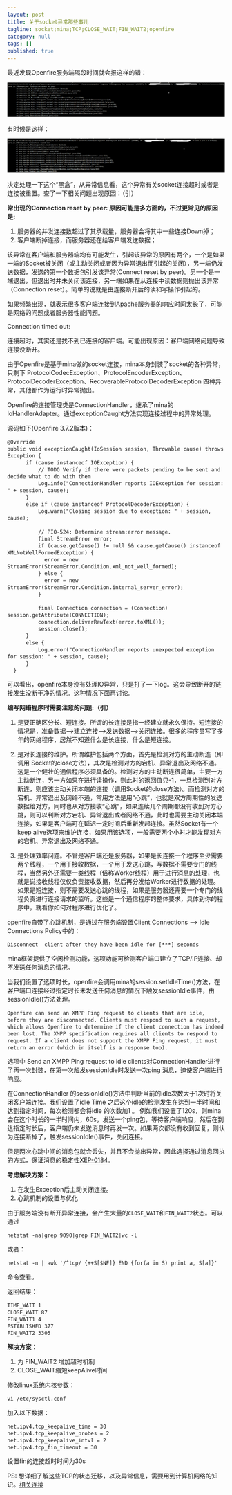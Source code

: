 ```yaml
---
layout: post
title: 关于socket异常那些事儿
tagline: socket;mina;TCP;CLOSE_WAIT;FIN_WAIT2;openfire
category: null
tags: []
published: true
---
```

最近发现Openfire服务端隔段时间就会报这样的错：

![image](/assets/post-images/2014-05-05-0309a47f-f953-4757-b58b-027552a6f390.png)

有时候是这样：

![image](/assets/post-images/2014-05-05-135c7f7c-fba6-4988-f536-bfa393f845cb.png)

决定处理一下这个“黑盒”，从异常信息看，这个异常有关socket连接超时或者是连接被重置。查了一下相关问题出现原因：（引）

**常出现的Connection reset by peer: 原因可能是多方面的，不过更常见的原因是:**

1. 服务器的并发连接数超过了其承载量，服务器会将其中一些连接Down掉；
2. 客户端断掉连接，而服务器还在给客户端发送数据； 

该异常在客户端和服务器端均有可能发生，引起该异常的原因有两个，一个是如果一端的Socket被关闭（或主动关闭或者因为异常退出而引起的关闭），另一端仍发送数据，发送的第一个数据包引发该异常(Connect reset by peer)。另一个是一端退出，但退出时并未关闭该连接，另一端如果在从连接中读数据则抛出该异常（Connection reset）。简单的说就是由连接断开后的读和写操作引起的。

如果频繁出现，就表示很多客户端连接到Apache服务器的响应时间太长了，可能是网络的问题或者服务器性能问题。

Connection timed out: 

连接超时，其实还是找不到已连接的客户端。可能出现原因：客户端网络问题导致连接没断开。

由于Openfire是基于mina做的socket连接，mina本身封装了socket的各种异常，只剩下 ProtocolCodecException、ProtocolEncoderException、ProtocolDecoderException、RecoverableProtocolDecoderException 四种异常，其他都作为运行时异常抛出。

Openfire的连接管理类是ConnectionHandler，继承了mina的IoHandlerAdapter。通过exceptionCaught方法实现连接过程中的异常处理。

源码如下(Openfire 3.7.2版本)：

    @Override
    public void exceptionCaught(IoSession session, Throwable cause) throws Exception {
          if (cause instanceof IOException) {
              // TODO Verify if there were packets pending to be sent and decide what to do with them
              Log.info("ConnectionHandler reports IOException for session: " + session, cause);
          }
          else if (cause instanceof ProtocolDecoderException) {
              Log.warn("Closing session due to exception: " + session, cause);
              
              // PIO-524: Determine stream:error message.
              final StreamError error;
              if (cause.getCause() != null && cause.getCause() instanceof XMLNotWellFormedException) {
              	error = new StreamError(StreamError.Condition.xml_not_well_formed);
              } else {
              	error = new StreamError(StreamError.Condition.internal_server_error);
              }
              
              final Connection connection = (Connection) session.getAttribute(CONNECTION);
              connection.deliverRawText(error.toXML());
              session.close();
          }
          else {
              Log.error("ConnectionHandler reports unexpected exception for session: " + session, cause);
          }
      }

可以看出，openfire本身没有处理IO异常，只是打了一下log。这会导致断开的链接发生没断干净的情况。这种情况下面再讨论。

**编写网络程序时需要注意的问题:（引）**

1. 是要正确区分长、短连接。所谓的长连接是指一经建立就永久保持。短连接的情况是，准备数据—>建立连接—>发送数据—>关闭连接。很多的程序员写了多年的网络程序，居然不知道什么是长连接，什么是短连接。

2. 是对长连接的维护。所谓维护包括两个方面，首先是检测对方的主动断连（即调用 Socket的close方法），其次是检测对方的宕机、异常退出及网络不通。这是一个健壮的通信程序必须具备的。检测对方的主动断连很简单，主要一方主动断连，另一方如果在进行读操作，则此时的返回值只-1，一旦检测到对方断连，则应该主动关闭本端的连接（调用Socket的close方法）。而检测对方的宕机、异常退出及网络不通，常用方法是用“心跳”，也就是双方周期性的发送数据给对方，同时也从对方接收“心跳”，如果连续几个周期都没有收到对方心跳，则可以判断对方宕机、异常退出或者网络不通，此时也需要主动关闭本端连接，如果是客户端可在延迟一定时间后重新发起连接。虽然Socket有一个keep alive选项来维护连接，如果用该选项，一般需要两个小时才能发现对方的宕机、异常退出及网络不通。

3. 是处理效率问题。不管是客户端还是服务器，如果是长连接一个程序至少需要两个线程，一个用于接收数据，一个用于发送心跳，写数据不需要专门的线程，当然另外还需要一类线程（俗称Worker线程）用于进行消息的处理，也就是说接收线程仅仅负责接收数据，然后再分发给Worker进行数据的处理。如果是短连接，则不需要发送心跳的线程，如果是服务器还需要一个专门的线程负责进行连接请求的监听。这些是一个通信程序的整体要求，具体到你的程序中，就看你如何对程序进行优化了。

openfire自带了心跳机制，是通过在服务端设置Client Connections --> Idle Connections Policy中的：

    Disconnect  client after they have been idle for [***] seconds


mina框架提供了空闲检测功能，这项功能可检测客户端口建立了TCP/IP连接、却不发送任何消息的情况。

当我们设置了选项时长，openfire会调用mina的session.setIdleTime()方法，在客户端口连接经过指定时长未发送任何消息的情况下触发sessionIdle事件，由sessionIdle()方法处理。

    Openfire can send an XMPP Ping request to clients that are idle, before they are disconnected. Clients must respond to such a request, which allows Openfire to determine if the client connection has indeed been lost. The XMPP specification requires all clients to respond to request. If a client does not support the XMPP Ping request, it must return an error (which in itself is a response too).

选项中 Send an XMPP Ping request to idle clients对ConnectionHandler进行了再一次封装，在第一次触发sessionIdle时发送一次ping 消息，迫使客户端进行响应。

在ConnectionHandler 的sessionIdle()方法中判断当前的idle次数大于1次时将关闭客户端连接。我们设置了idle Time 之后这个idle的检测发生在达到一半时间和达到指定时间，每次检测都会将idle 的次数加1 。 例如我们设置了120s，则mina会在这个时长的一半时间内，60s，发送一个ping包，等待客户端响应，然后在到达指定时长后，客户端仍未发送消息时再发一次。如果两次都没有收到回复，则认为连接断掉了，触发sessionIdle()事件，关闭连接。

但是两次心跳中间的消息包就会丢失，并且不会抛出异常，因此选择通过消息回执的方式，保证消息的稳定性[XEP-0184](http://www.xmpp.org/extensions/xep-0184.html)。

**考虑解决方案：**

1. 在发生Exception后主动关闭连接。
2. 心跳机制的设置与优化

由于服务端没有断开异常连接，会产生大量的`CLOSE_WAIT`和`FIN_WAIT2`状态。可以通过

    netstat -na|grep 9090|grep FIN_WAIT2|wc -l

或者：

    netstat -n | awk '/^tcp/ {++S[$NF]} END {for(a in S) print a, S[a]}'
    
命令查看。

返回结果：

    TIME_WAIT 1
    CLOSE_WAIT 87
    FIN_WAIT1 4
    ESTABLISHED 377
    FIN_WAIT2 3305
    
**解决方案：**

1. 为 FIN_WAIT2 增加超时机制
2. CLOSE_WAIT缩短keepAlive时间

修改linux系统内核参数：

    vi /etc/sysctl.conf
    
加入以下数据：

    net.ipv4.tcp_keepalive_time = 30
    net.ipv4.tcp_keepalive_probes = 2
    net.ipv4.tcp_keepalive_intvl = 2
    net.ipv4.tcp_fin_timeout = 30

设置fin的连接超时时间为30s


PS: 想详细了解这些TCP的状态迁移，以及异常信息，需要用到计算机网络的知识。[相关连接](http://hi.baidu.com/raycomer/item/944d23d9b502d13be3108f61)


